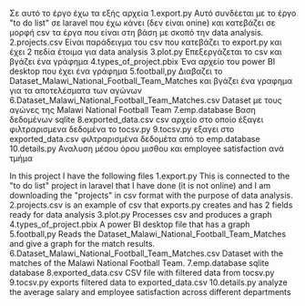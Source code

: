 Σε αυτό το έργο έχω τα εξής αρχεία 
1.export.py
Αυτό συνδέεται με το έργο "to do list" σε laravel που έχω κάνει (δεν είναι onine) και κατεβάζει σε μορφή csv τα έργα που είναι στη βάση με σκοπό την data analysis.
2.projects.csv
Είναι παράδειγμα του csv που κατεβάζει το export.py και έχει 2 πεδία έτοιμα για data analysis
3.plot.py
Επεξεργάζεται το csv και βγάζει ένα γράφημα
4.types_of_project.pbix
Ένα αρχείο του power BI desktop που έχει ένα γράφημα
5.football,py
Διαβαζει το Dataset_Malawi_National_Football_Team_Matches και βγάζει ένα γραφημα για τα αποτελέσματα των αγώνων
6.Dataset_Malawi_National_Football_Team_Matches.csv
Dataset με τους αγώνες της Malawi National Football Team
7.emp.database 
Βαση δεδομένων sqlite 
8.exported_data.csv
csv αρχείο στο οποίο έξαγει φιλτραρισμενα δεδομένα το tocsv.py
9.tocsv.py 
εξαγει στο exported_data.csv φιλτραρισμένα δεδομέτα από το emp.database
10.details.py
Αναλυση μέσου όρου μισθου και employee satisfaction ανά τμήμα

In this project I have the following files 1.export.py
   This is connected to the "to do list" project in laravel that I have done (it is not online) and I am downloading the "projects" in csv format with the purpose of data analysis. 2.projects.csv is an example of csv that exports.py creates and has 2 fields ready for data analysis 3.plot.py Processes csv and produces a graph 4.types_of_project.pbix A power BI desktop file that has a graph
   5.football,py Reads the Dataset_Malawi_National_Football_Team_Matches and give a graph for the match results. 6.Dataset_Malawi_National_Football_Team_Matches.csv Dataset with the matches of the Malawi National Football Team. 7.emp.database  sqlite database 8.exported_data.csv  CSV file with filtered data from tocsv.py 9.tocsv.py  exports filtered data to exported_data.csv 10.details.py analyze the average salary and employee satisfaction across different departments 
 
